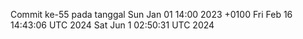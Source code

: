 Commit ke-55 pada tanggal Sun Jan 01 14:00 2023 +0100
Fri Feb 16 14:43:06 UTC 2024
Sat Jun  1 02:50:31 UTC 2024
